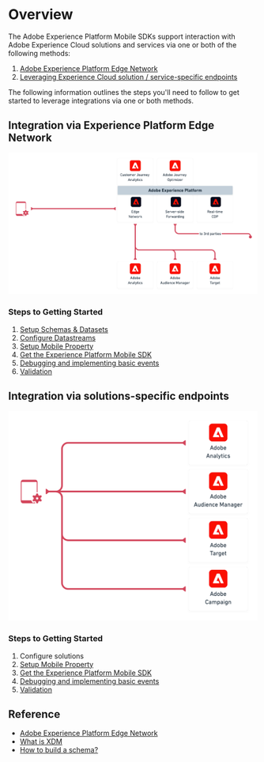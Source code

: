 # Overview

The Adobe Experience Platform Mobile SDKs support interaction with Adobe Experience Cloud solutions and services via one or both of the following methods:

1. [Adobe Experience Platform Edge Network](overview.md#integration-via-experience-platform-edge-network)
2. [Leveraging Experience Cloud solution / service-specific endpoints](overview.md#integration-via-solutions-specific-network-infrastructure)

The following information outlines the steps you'll need to follow to get started to leverage integrations via one or both methods.

## Integration via Experience Platform Edge Network

![](../.gitbook/assets/1-img.png)

### Steps to Getting Started

1. [Setup Schemas & Datasets](setup-schemas-and-datasets.md)
2. [Configure Datastreams](configure-datastreams.md)
3. [Setup Mobile Property](create-a-mobile-property.md)
4. [Get the Experience Platform Mobile SDK](get-the-sdk.md)
5. [Debugging and implementing basic events](enable-debug-logging.md)
6. [Validation](validate.md)

## Integration via solutions-specific endpoints

![](../.gitbook/assets/2-img.png)

### Steps to Getting Started

1. Configure solutions
2. [Setup Mobile Property](create-a-mobile-property.md)
3. [Get the Experience Platform Mobile SDK](get-the-sdk.md)
4. [Debugging and implementing basic events](enable-debug-logging.md)
5. [Validation](validate.md)

## Reference

* [Adobe Experience Platform Edge Network](https://experienceleague.adobe.com/docs/web-sdk-learn/tutorials/introduction-to-web-sdk-and-edge-network.html?lang=en)
* [What is XDM](https://experienceleague.adobe.com/docs/experience-platform/xdm/home.html?lang=en)
* [How to build a schema?](https://experienceleague.adobe.com/docs/experience-platform/xdm/schema/composition.html?lang=en#schema)

